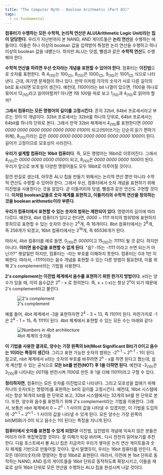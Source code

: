 ```yaml
---
title: "The Computer Myth - Boolean Arithmetic (Part 03)"
tags:
  - cs fundamental
---
```


**컴퓨터가 수행하는 모든 수학적, 논리적 연산은 ALU(Arithmetic Logic Unit)라는 칩이 담당한다**. 우리가 지난번까지 본 NAND, AND 게이트들은 **논리 연산**을 수행하는 애들이다. 이들은 하나 이상의 boolean 값을 입력받아 특정한 논리 연산을 수행하고 하나 이상의 boolean 값을 내뱉는다. 하지만 ALU는 덧셈, 뺄셈과 같은 **수학적 연산**도 수행해야 한다.

**수학적 연산을 하려면 우선 숫자라는 개념을 표현할 수 있어야 한다**. 컴퓨터는 **이진법**으로 숫자를 표현한다. 즉 4<sub>(10)</sub>는 100<sub>(2)</sub>, 8<sub>(10)</sub>은 1000<sub>(2)</sub>, 9<sub>(10)</sub>는 1001<sub>(2)</sub> 식으로 나타낸다. 근데, 여기엔 문제점이 하나 있다. 만약 이처럼 각각의 숫자가 서로 다른 길이의 bit로 표시되면 모호성이 생긴다. 예컨대, *1100*이라는 bit 나열이 있으면, *1100*을 하나로 묶어서 12<sub>(10)</sub>라고 읽어야할까? 아니면 *1*와 *100*을 따로 보고 1<sub>(10)</sub>과 4<sub>(10)</sub>로 읽어야 할까?

**그래서 컴퓨터는 모든 명령어의 길이를 고정시킨다**. 흔히 32bit, 64bit 프로세서라고 부르는 것이 이 개념이다. 32bit 프로세서는 32bit를 하나의 단위로, 64bit 프로세서는 64bit를 하나의 단위로 본다. 그래서 만약 32bit 체계에서 4<sub>(10)</sub>를 표현한다면 *0000 0000 0000 0000 0000 0000 0000 0100*이 되고(띄어쓰기는 단순히 읽기 편하기 위해), 8<sub>(10)</sub>이라는 값은 *0000 0000 0000 0000 0000 0000 0000 1000*이 된다. 길이가 고정이므로 모호성이 사라진다.

**우리가 설계할 컴퓨터는 16bit 컴퓨터다**. 즉, 모든 명령어는 16bit로 이루어진다. 그래서 4<sub>(10)</sub>는 *0000 0000 0000 0100*이 되고, 8<sub>(10)</sub>은 *0000 0000 0000 1000*이 된다. 우리가 앞으로 보게 될 다양한 명령어들도 모두 16bit로 이루어질 것이다.

잠깐 딴길로 샜는데, 아무튼 ALU 칩을 만들기 위해서는 논리적 연산 뿐만 아니라 수학적 연산도 수행할 수 있어야 한다. 그래서 우선, 컴퓨터에서 숫자 개념을 표현하기 위해 이진법을 사용한다는 것을 알았다. 곧 이들끼리의 덧셈, 뺄셈과 같은 연산도 구현할 것이다. **이처럼 boolean값들로 숫자 체계를 표현하고, 이들끼리의 수학적 연산을 정의하는 것을 boolean arithmetic이라 부른다**.

**우리가 컴퓨터에서 표현할 수 있는 숫자의 범위는 제한되어 있다**. 명령어의 길이에 따라 다르다. 예컨대, 4bit 컴퓨터가 있다고 한다면, *0000* ~ *1111* 까지의 범위밖에 표현하지 못하므로 표현할 수 있는 숫자의 갯수는 2<sup>4</sup>개, 즉 16개이다. 8bit 컴퓨터에서는 2<sup>8</sup>개, 즉 256개가 되겠고, 16bit 컴퓨터에서는 2<sup>16</sup>개, 즉 65536개가 된다.

따라서, 4bit 컴퓨터를 예로 들면, 0<sub>(10)</sub>은 *0000*이고 15<sub>(10)</sub>는 *1111*이 될 것 같다. 하지만 아니다. **이러면 음수값을 표현할 수 없게 된다**. "음? -15는 *-1111* 이라고 쓰면 되는거 아닌가?" 헷갈릴만 하지만, 컴퓨터는 -라는 부호를 이해하지 못한다. 컴퓨터는 0과 1만 이해한다. 따라서, *-1111*이라는 음수 개념을 표현할 수 있는 다른 방법이 필요한데, 이를 위해 2's complement라는 기법을 사용한다.

**2's complement는 이진법 체계에서 음수를 표현하기 위한 한가지 방법이다**. x라는 양수가 있을 때, 이의 음수값은 2<sup>n</sup> - x 로 정의한다. 즉, x + (-x)는 항상 2<sup>n</sup>이 되기 때문에 2's complement라고 불린다.

<figure>
  <img src="{{ site.url }}{{ site.baseurl }}/assets/images/computer-myth/03-0.jpg" alt="2's complement">
  <figcaption>2's complement</figcaption>
</figure> 

예를 들어, 4bit 체계에서 -3을 표현하자면 2<sup>4</sup> - 3 = 13, 즉 *1101*이 된다. 마찬가지로 -1은 2<sup>4</sup> - 1 = 15, 즉 *1111*이 된다. 4bit 체계에서 표현할 수 있는 모든 수는 아래와 같다:

<figure>
  <img src="{{ site.url }}{{ site.baseurl }}/assets/images/computer-myth/03-1.jpg" alt="Numbers in 4bit architecture">
  <figcaption>4bit 체계의 숫자들</figcaption>
</figure> 

**이 기법을 사용한 결과로, 양수는 가장 왼쪽의 bit(Most Significant Bit)가 0이고 음수는 1이라는 특징이 생긴다**. 그리고 표현 가능한 숫자의 범위는 -2<sup>n-1</sup> ~ 2<sup>n-1</sup> - 1이 된다. 참고로, nbit 체계에서 x라는 숫자의 부호를 바꾸려면 2<sup>n</sup> - x를 하면 된다고 했는데, 쉽게 계산할 수 있는 공식으로 **모든 bit를 반전(NOT) 후 1을 더하면 된다**. 예컨대 -3<sub>(10)</sub>은 3<sub>(10)</sub>을 나타내는 *0011*을 반전시켜 *1100*로 만든 후 1을 더해 *1101*이라고 구할 수 있다.

**정리하자면**, 컴퓨터는 모든 숫자를 이진법으로 나타낸다. 그리고 모호성을 없애기 위해 하나의 숫자(또는 명령어)를 표현하는 bit의 길이를 고정시킨다. 예컨대, 16bit 시스템에서는 항상 16개의 bit를 한 단위로 보고, 32bit 시스템에서는 32개의 bit를 한 단위로 본다. 또한, 양수와 음수를 표현하기 위해 2's complement라는 기법을 이용한다. 그래서, 보통은 nbit 체계에서 0 ~ 2<sup>n</sup> - 1 사이의 값을 나타낼 수 있겠지만, 이 기법을 도입하여 -2<sup>n-1</sup> ~ 2<sup>n-1</sup> - 1 사이의 값을 나타낼 수 있게 된다. 모든 양수는 가장 왼쪽의 bit(MSB)가 0이 되고 음수는 1이 된다는 특징을 지니게 된다.

**컴퓨터에서 숫자를 표현할 수 있게 되었다!** 이진법, 십진법의 개념에 익숙치 않은 분들은 머리가 아주 복잡복잡할 것이다. 잘 이해가 되길 바라며.. 다시 찬찬히 읽어보기를 추천한다. 다음 포스트에서 볼 ALU 칩은 지금까지 우리가 쌓아온 논리 연산 게이트들과 숫자 체계를 기반으로 만들어질 것이다. 앞서 말했듯이, 우리는 16bit 컴퓨터를 만든다. 즉, 모든 데이터(숫자)와 명령어는 항상 16bit로 표현된다. 따라서, 이전에 본 1bit 단위로 동작하는 NAND, AND 등의 게이트들을 16bit 단위로 동작하도록 확장시키고, 이들을 재료로 삼아 16bit 단위로 모든 연산을 수행하는 ALU 칩을 완성시켜 나갈 것이다.
